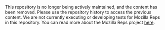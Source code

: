 This repository is no longer being actively maintained, and the content has
been removed. Please use the repository history to access the previous content.
We are not currently executing or developing tests for Mozilla Reps in this
repository. You can read more about the Mozilla Reps project
[here](https://wiki.mozilla.org/ReMo).
